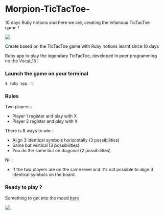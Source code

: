 # Morpion-TicTacToe-

10 days Ruby notions and here we are, creating the infamous TicTacToe game !

![](https://media.giphy.com/media/Yj97rLWiH29Hi/giphy.gif)

Create based on the TicTacToe game with Ruby notions learnt since 10 days

Ruby app to play the legendary TicTacToe, developed in peer programming no the Vocal_15 !


### Launch the game on your terminal ###

```ruby
$ ruby app.rb
```

### Rules ###

Two players :
* Player 1 register and play with X 
* Player 2 register and play with X

There is 8 ways to win :
* Align 3 identical symbols horizontally (3 possibilities)
* Same but vertical (3 possibilities)
* You do the same but on diagonal (2 possibilities)

Nil :
* If the two players are on the same level and it's not possible to align 3 identical symbols on the board. 

### Ready to play ?  
Something to get into the mood [here](https://www.youtube.com/watch?v=BdLSJAAF-kc)

![](https://media1.giphy.com/media/vJfWmEboAQS1YXQe6a/giphy.gif?cid=ecf05e47rsbj6990pm08o46xmmpkovfclz71zbezhn8oslls&rid=giphy.gif&ct=g)
